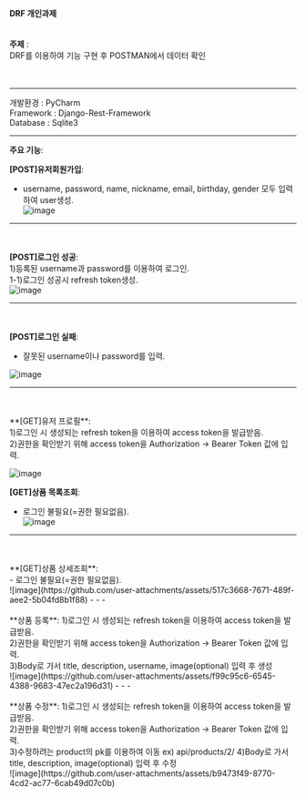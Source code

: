 **DRF 개인과제**<br><br><br>
**주제** :<br> DRF를 이용하여 기능 구현 후 POSTMAN에서 데이터 확인  <br><br><br>
- - -
개발환경 : PyCharm <br>
Framework : Django-Rest-Framework <br>
Database : Sqlite3<br>
- - -
**주요 기능**: 



**[POST]유저회원가입**:<br>
 - username, password, name, nickname, email, birthday, gender 모두 입력하여 user생성.<br>
![image](https://github.com/user-attachments/assets/757b1a3b-186e-43b2-9f00-1129d214cb13)
- - -
<br><br>
**[POST]로그인 성공**:<br>
1)등록된 username과 password를 이용하여 로그인.<br>
1-1)로그인 성공시 refresh token생성.<br>
![image](https://github.com/user-attachments/assets/d96ce65a-dba0-4ae4-acea-dfd246e12f45)
- - -
<br><br>
**[POST]로그인 실패**:<br>
 - 잘못된 username이나 password를 입력.<br>

![image](https://github.com/user-attachments/assets/99594775-395b-4f10-a2c9-e8d6d8c4bcc1)
- - -
<br>
<br>
**[GET]유저 프로필**:<br>
1)로그인 시 생성되는 refresh token을 이용하여 access token을 발급받음.<br>
2)권한을 확인받기 위해 access token을 Authorization -> Bearer Token 값에 입력.<br>

![image](https://github.com/user-attachments/assets/6e0ff5f1-2515-4f7b-a3a0-05732df9cf18)

**[GET]상품 목록조회**:<br>
 - 로그인 불필요(=권한 필요없음). <br>
![image](https://github.com/user-attachments/assets/cde7e2e6-1a3c-4e5d-b986-14182fdb4b1d)
- - -
<br>
<br>
**[GET]상품 상세조회**:<br>
 - 로그인 불필요(=권한 필요없음).<br>
 ![image](https://github.com/user-attachments/assets/517c3668-7671-489f-aee2-5b04fd8b1f88)
 - - -
<br>
<br>
**상품 등록**:
1)로그인 시 생성되는 refresh token을 이용하여 access token을 발급받음.<br>
2)권한을 확인받기 위해 access token을 Authorization -> Bearer Token 값에 입력.<br>
3)Body로 가서 title, description, username, image(optional) 입력 후 생성<br>
![image](https://github.com/user-attachments/assets/f99c95c6-6545-4388-9683-47ec2a196d31)
 - - -
<br>
<br>
**상품 수정**:
1)로그인 시 생성되는 refresh token을 이용하여 access token을 발급받음.<br>
2)권한을 확인받기 위해 access token을 Authorization -> Bearer Token 값에 입력.<br>
3)수정하려는 product의 pk를 이용하여 이동 ex) api/products/2/
4)Body로 가서 title, description, image(optional) 입력 후 수정<br>
![image](https://github.com/user-attachments/assets/b9473f49-8770-4cd2-ac77-6cab49d07c0b)

